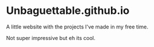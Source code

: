 # Unbaguettable.github.io

A little website with the projects I've made in my free time.

Not super impressive but eh its cool.
